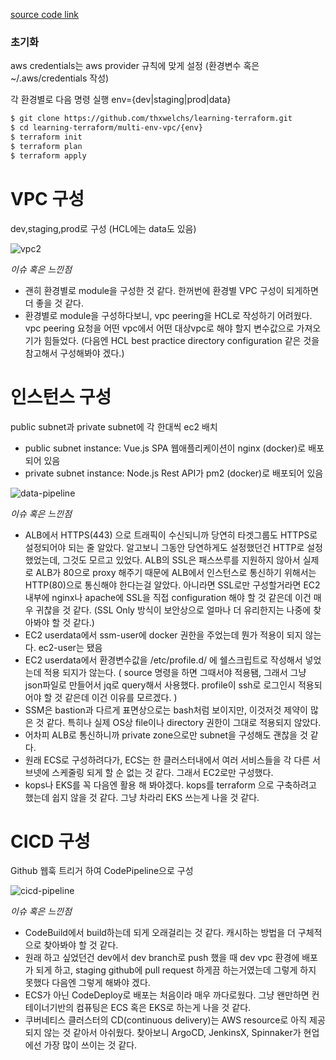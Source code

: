 [source code link](https://github.com/thxwelchs/learning-terraform/tree/master/multi-env-vpc)
### 초기화
aws credentials는 aws provider 규칙에 맞게 설정 (환경변수 혹은 ~/.aws/credentials 작성)

각 환경별로 다음 명령 실행
env={dev|staging|prod|data}
```bash
$ git clone https://github.com/thxwelchs/learning-terraform.git
$ cd learning-terraform/multi-env-vpc/{env}
$ terraform init
$ terraform plan
$ terraform apply
```

# VPC 구성

dev,staging,prod로 구성 (HCL에는 data도 있음)

![vpc2](https://user-images.githubusercontent.com/38197077/80860878-b311c480-8ca5-11ea-9927-22c6deee7b8b.png)

*이슈 혹은 느낀점*

- 괜히 환경별로 module을 구성한 것 같다. 한꺼번에 환경별 VPC 구성이 되게하면 더 좋을 것 같다.
- 환경별로 module을 구성하다보니, vpc peering을 HCL로 작성하기 어려웠다. vpc peering 요청을 어떤 vpc에서 어떤 대상vpc로 해야 할지 변수값으로 가져오기가 힘들었다. (다음엔 HCL best practice directory configuration 같은 것을 참고해서 구성해봐야 겠다.)

# 인스턴스 구성

public subnet과 private subnet에 각 한대씩 ec2 배치

- public subnet instance: Vue.js SPA 웹애플리케이션이 nginx (docker)로 배포되어 있음
- private subnet instance: Node.js Rest API가 pm2 (docker)로 배포되어 있음

![data-pipeline](https://user-images.githubusercontent.com/38197077/80860876-b1480100-8ca5-11ea-8fde-a684fbad096b.jpg)


*이슈 혹은 느낀점*

- ALB에서 HTTPS(443) 으로 트래픽이 수신되니까 당연히 타겟그룹도 HTTPS로 설정되어야 되는 줄 알았다. 알고보니 그동안 당연하게도 설정했던건 HTTP로 설정했었는데, 그것도 모르고 있었다. ALB의 SSL은 패스쓰루를 지원하지 않아서 실제로 ALB가 80으로 proxy 해주기 때문에 ALB에서 인스턴스로 통신하기 위해서는 HTTP(80)으로 통신해야 한다는걸 알았다. 아니라면 SSL로만 구성할거라면 EC2 내부에 nginx나 apache에 SSL을 직접 configuration 해야 할 것 같은데 이건 매우 귀찮을 것 같다. (SSL Only 방식이 보안상으로 얼마나 더 유리한지는 나중에 찾아봐야 할 것 같다.)
- EC2 userdata에서 ssm-user에 docker 권한을 주었는데 뭔가 적용이 되지 않는다. ec2-user는 됐음
- EC2 userdata에서 환경변수값을 /etc/profile.d/ 에 쉘스크립트로 작성해서 넣었는데 적용 되지가 않는다. ( source 명령을 하면 그때서야 적용됌, 그래서 그냥 json파일로 만들어서 jq로 query해서 사용했다. profile이 ssh로 로그인시 적용되어야 할 것 같은데 이건 이유를 모르겠다. )
- SSM은 bastion과 다르게 표면상으로는 bash처럼 보이지만, 이것저것 제약이 많은 것 같다. 특히나 실제 OS상 file이나 directory 권한이 그대로 적용되지 않았다.
- 어차피 ALB로 통신하니까 private zone으로만 subnet을 구성해도 괜찮을 것 같다.
- 원래 ECS로 구성하려다가, ECS는 한 클러스터내에서 여러 서비스들을 각 다른 서브넷에 스케줄링 되게 할 순 없는 것 같다. 그래서 EC2로만 구성했다.
- kops나 EKS를 꼭 다음엔 활용 해 봐야겠다. kops를 terraform 으로 구축하려고 했는데 쉽지 않을 것 같다. 그냥 차라리 EKS 쓰는게 나을 것 같다.


# CICD 구성

Github 웹훅 트리거 하여 CodePipeline으로 구성

![cicd-pipeline](https://user-images.githubusercontent.com/38197077/80860891-c2910d80-8ca5-11ea-8692-899f480327cb.png)

*이슈 혹은 느낀점*

- CodeBuild에서 build하는데 되게 오래걸리는 것 같다. 캐시하는 방법을 더 구체적으로 찾아봐야 할 것 같다.
- 원래 하고 싶었던건 dev에서 dev branch로 push 했을 때 dev vpc 환경에 배포가 되게 하고, staging github에 pull request 하게끔 하는거였는데 그렇게 하지 못했다 다음엔 그렇게 해봐야 겠다.
- ECS가 아닌 CodeDeploy로 배포는 처음이라 매우 까다로웠다. 그냥 왠만하면 컨테이너기반의 컴퓨팅은 ECS 혹은 EKS로 하는게 나을 것 같다.
- 쿠버네티스 클러스터의 CD(continuous delivery)는 AWS resource로 아직 제공되지 않는 것 같아서 아쉬웠다. 찾아보니 ArgoCD, JenkinsX, Spinnaker가 현업에선 가장 많이 쓰이는 것 같다.